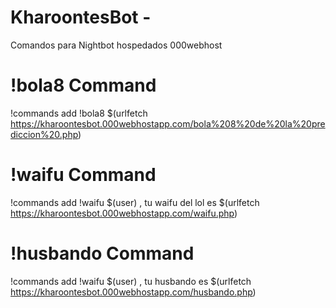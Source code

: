 # KharoontesBot -

 Comandos para Nightbot hospedados 000webhost





# !bola8 Command

!commands add !bola8 $(urlfetch https://kharoontesbot.000webhostapp.com/bola%208%20de%20la%20prediccion%20.php)

# !waifu Command

!commands add !waifu $(user) , tu waifu del lol es $(urlfetch https://kharoontesbot.000webhostapp.com/waifu.php)

# !husbando Command

!commands add !waifu $(user) , tu husbando es $(urlfetch https://kharoontesbot.000webhostapp.com/husbando.php)
